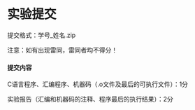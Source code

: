 # 实验提交

提交格式：学号_姓名.zip

注意：如有出现雷同，雷同者均不得分！



#### 提交内容

C语言程序、汇编程序、机器码（.o文件及最后的可执行文件）：1分

实验报告（汇编和机器码的注释、程序最后的执行结果）：2分

